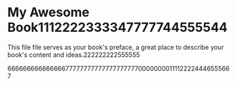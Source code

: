 # My Awesome Book1112222333347777744555544

This file file serves as your book's preface, a great place to describe your book's content and ideas.222222222555555

6666666666666667777777777777777777700000000111122224446555667

